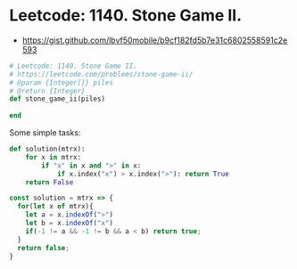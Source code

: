 # Leetcode: 1140. Stone Game II.

- https://gist.github.com/lbvf50mobile/b9cf182fd5b7e31c6802558591c2e593

```Ruby
# Leetcode: 1140. Stone Game II.
# https://leetcode.com/problems/stone-game-ii/
# @param {Integer[]} piles
# @return {Integer}
def stone_game_ii(piles)
    
end
```

Some simple tasks:
```Python
def solution(mtrx):
    for x in mtrx:
        if "x" in x and ">" in x:
            if x.index("x") > x.index(">"): return True
    return False
```

```JavaScript
const solution = mtrx => {
  for(let x of mtrx){
    let a = x.indexOf(">")
    let b = x.indexOf("x")
    if(-1 != a && -1 != b && a < b) return true;
  }
  return false;
}
```
